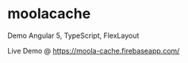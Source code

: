 
# moolacache
Demo Angular 5, TypeScript, FlexLayout

Live Demo @ https://moola-cache.firebaseapp.com/
